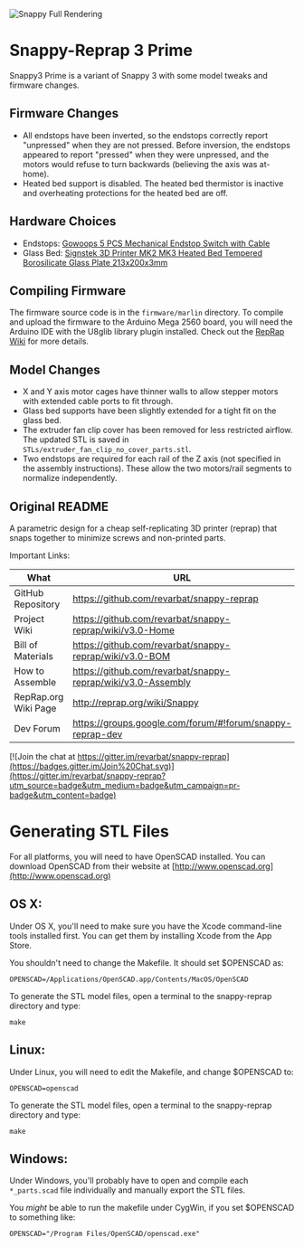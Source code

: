 ![Snappy Full Rendering](https://github.com/revarbat/snappy-reprap/wiki/v3.0-snappy_small.png)

Snappy-Reprap 3 Prime
===============

Snappy3 Prime is a variant of Snappy 3 with some model tweaks and firmware changes.

## Firmware Changes

 - All endstops have been inverted, so the endstops correctly report "unpressed" when they are not pressed. Before inversion, the endstops appeared to report "pressed" when they were unpressed, and the motors would refuse to turn backwards (believing the axis was at-home).
 - Heated bed support is disabled. The heated bed thermistor is inactive and overheating protections for the heated bed are off.

## Hardware Choices

 - Endstops: [Gowoops 5 PCS Mechanical Endstop Switch with Cable](https://amzn.to/2ScCRdb)
 - Glass Bed: [Signstek 3D Printer MK2 MK3 Heated Bed Tempered Borosilicate Glass Plate 213x200x3mm](https://www.amazon.com/gp/product/B00QQ5Q3BI/ref=oh_aui_detailpage_o03_s00?ie=UTF8&psc=1)

## Compiling Firmware

The firmware source code is in the `firmware/marlin` directory. To compile and upload the firmware to the Arduino Mega 2560 board, you will need the Arduino IDE with the U8glib library plugin installed. Check out the [RepRap Wiki](https://reprap.org/wiki/Marlin#Configuring_and_compilation) for more details.

## Model Changes

 - X and Y axis motor cages have thinner walls to allow stepper motors with extended cable ports to fit through.
 - Glass bed supports have been slightly extended for a tight fit on the glass bed.
 - The extruder fan clip cover has been removed for less restricted airflow. The updated STL is saved in `STLs/extruder_fan_clip_no_cover_parts.stl`.
 - Two endstops are required for each rail of the Z axis (not specified in the assembly instructions). These allow the two motors/rail segments to normalize independently.

## Original README

A parametric design for a cheap self-replicating 3D printer (reprap) that snaps together to minimize screws and non-printed parts.

Important Links:

What                 | URL
-------------------- | -------------------------------------------------------
GitHub Repository    | https://github.com/revarbat/snappy-reprap
Project Wiki         | https://github.com/revarbat/snappy-reprap/wiki/v3.0-Home
Bill of Materials    | https://github.com/revarbat/snappy-reprap/wiki/v3.0-BOM
How to Assemble      | https://github.com/revarbat/snappy-reprap/wiki/v3.0-Assembly
RepRap.org Wiki Page | http://reprap.org/wiki/Snappy
Dev Forum            | https://groups.google.com/forum/#!forum/snappy-reprap-dev

[![Join the chat at https://gitter.im/revarbat/snappy-reprap](https://badges.gitter.im/Join%20Chat.svg)](https://gitter.im/revarbat/snappy-reprap?utm_source=badge&utm_medium=badge&utm_campaign=pr-badge&utm_content=badge)


Generating STL Files
====================
For all platforms, you will need to have OpenSCAD installed. You can download OpenSCAD from their website at [http://www.openscad.org](http://www.openscad.org)


OS X:
-----
Under OS X, you'll need to make sure you have the Xcode command-line tools installed first.  You can get them by installing Xcode from the App Store.

You shouldn't need to change the Makefile.  It should set $OPENSCAD as:
```
OPENSCAD=/Applications/OpenSCAD.app/Contents/MacOS/OpenSCAD
```

To generate the STL model files, open a terminal to the snappy-reprap directory and type:
```
make
```


Linux:
------
Under Linux, you will need to edit the Makefile, and change $OPENSCAD to:
```
OPENSCAD=openscad
```
To generate the STL model files, open a terminal to the snappy-reprap directory and type:
```
make
```


Windows:
--------
Under Windows, you'll probably have to open and compile each `*_parts.scad` file individually and manually export the STL files.

You _might_ be able to run the makefile under CygWin, if you set $OPENSCAD to something like:
```
OPENSCAD="/Program Files/OpenSCAD/openscad.exe"
```

